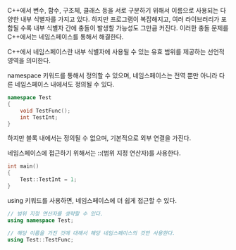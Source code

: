 C++에서 변수, 함수, 구조체, 클래스 등을 서로 구분하기 위해서 이름으로 사용되는 다양한 내부 식별자를 가지고 있다. 
하지만 프로그램이 복잡해지고, 여러 라이브러리가 포함될 수록 내부 식별자 간에 충돌이 발생할 가능성도 그만큼 커진다. 이러한 충돌 문제를 C++에서는 네임스페이스를 통해서 해결한다. 

C++에서 네임스페이스란 내부 식별자에 사용될 수 있는 유효 범위를 제공하는 선언적 영역을 의미한다. 

namespace 키워드를 통해서 정의할 수 있으며, 네임스페이스는 전역 뿐만 아니라 다른 네임스페이스 내에서도 정의될 수 있다. 
```cpp
namespace Test 
{
	void TestFunc();
	int TestInt;
}
```

하지만 블록 내에서는 정의될 수 없으며, 기본적으로 외부 연결을 가진다. 

네임스페이스에 접근하기 위해서는 ::(범위 지정 연산자)를 사용한다.
```cpp
int main() 
{
	Test::TestInt = 1;
}
```

using 키워드를 사용하면, 네임스페이스에 더 쉽게 접근할 수 있다. 
```cpp
// 범위 지정 연산자를 생략할 수 있다. 
using namespace Test;

// 해당 이름을 가진 것에 대해서 해당 네임스페이스의 것만 사용한다. 
using Test::TestFunc;
```